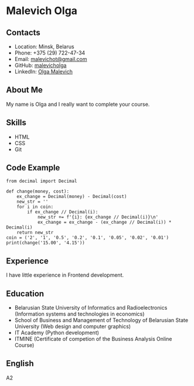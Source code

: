 # Malevich Olga
## Contacts
* Location: Minsk, Belarus
* Phone: +375 (29) 722-47-34
* Email: malevichot@gmail.com
* GitHub: [malevicholga](https://github.com/malevicholga)
* LinkedIn: [Olga Malevich](https://www.linkedin.com/in/olga-malevich/)
## About Me
My name is Olga and I really want to complete your course.
## Skills
* HTML
* CSS
* Git
## Code Example
```
from decimal import Decimal

def change(money, cost):
    ex_change = Decimal(money) - Decimal(cost)
    new_str = ''
    for i in coin:
        if ex_change // Decimal(i):
            new_str += f'{i}: {ex_change // Decimal(i)}\n'
            ex_change = ex_change - (ex_change // Decimal(i)) * Decimal(i)
    return new_str
coin = ('2', '1', '0.5', '0.2', '0.1', '0.05', '0.02', '0.01')
print(change('15.00', '4.15'))
```
## Experience
I have little experience in Frontend development.
## Education
* Belarusian State University of Informatics and Radioelectronics (Information systems and technologies in economics)
* School of Business and Management of Technology of Belarusian State University (Web design and computer graphics)
* IT Academy (Python development)
* ITMINE (Certificate of competion of the Business Analysis Online Course)
## English
A2